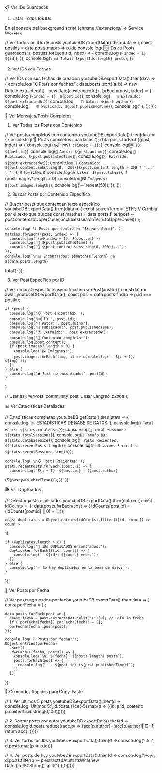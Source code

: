 📋 Ver IDs Guardados

  1. Listar Todos los IDs

  En el console del background script (chrome://extensions/ → Service Worker):

  // Ver todos los IDs de posts
  youtubeDB.exportData().then(data => {
    const postIds = data.posts.map(p => p.id);
    console.log('🆔 IDs de Posts guardados:');
    postIds.forEach((id, index) => {
      console.log(`${index + 1}. ${id}`);
    });
    console.log(`\n📊 Total: ${postIds.length} posts`);
  });

  2. Ver IDs con Fechas

  // Ver IDs con sus fechas de creación
  youtubeDB.exportData().then(data => {
    console.log('🗓️ Posts con fechas:');
    data.posts
      .sort((a, b) => new Date(b.extractedAt) - new Date(a.extractedAt))
      .forEach((post, index) => {
        console.log(`${index + 1}. ${post.id}`);
        console.log(`   📅 Extraído: ${post.extractedAt}`);
        console.log(`   👤 Autor: ${post.author}`);
        console.log(`   ⏰ Publicado: ${post.publishedTime}`);
        console.log('');
      });
  });

  📝 Ver Mensajes/Posts Completos

  1. Ver Todos los Posts con Contenido

  // Ver posts completos con contenido
  youtubeDB.exportData().then(data => {
    console.log('📰 Posts completos guardados:');
    data.posts.forEach((post, index) => {
      console.log(`\n📋 POST ${index + 1}:`);
      console.log(`🆔 ID: ${post.id}`);
      console.log(`👤 Autor: ${post.author}`);
      console.log(`📅 Publicado: ${post.publishedTime}`);
      console.log(`🕐 Extraído: ${post.extractedAt}`);
      console.log(`💬 Contenido: ${post.content.substring(0, 
  200)}${post.content.length > 200 ? '...' : ''}`);
      if (post.likes) console.log(`👍 Likes: ${post.likes}`);
      if (post.images?.length > 0) console.log(`🖼️ Imágenes: 
  ${post.images.length}`);
      console.log('─'.repeat(50));
    });
  });

  2. Buscar Posts por Contenido Específico

  // Buscar posts que contengan texto específico
  youtubeDB.exportData().then(data => {
    const searchTerm = 'ETH'; // Cambia por el texto que buscas
    const matches = data.posts.filter(post =>
      post.content.toUpperCase().includes(searchTerm.toUpperCase())
    );

    console.log(`🔍 Posts que contienen "${searchTerm}":`);
    matches.forEach((post, index) => {
      console.log(`\n${index + 1}. ${post.id}`);
      console.log(`📅 ${post.publishedTime}`);
      console.log(`💬 ${post.content.substring(0, 300)}...`);
    });
    console.log(`\n📊 Encontrados: ${matches.length} de ${data.posts.length} 
  total`);
  });

  3. Ver Post Específico por ID

  // Ver un post específico
  async function verPost(postId) {
    const data = await youtubeDB.exportData();
    const post = data.posts.find(p => p.id === postId);

    if (post) {
      console.log('📋 Post encontrado:');
      console.log('🆔 ID:', post.id);
      console.log('👤 Autor:', post.author);
      console.log('📅 Publicado:', post.publishedTime);
      console.log('🕐 Extraído:', post.extractedAt);
      console.log('💬 Contenido completo:');
      console.log(post.content);
      if (post.images?.length > 0) {
        console.log('🖼️ Imágenes:');
        post.images.forEach((img, i) => console.log(`  ${i + 1}. ${img}`));
      }
    } else {
      console.log('❌ Post no encontrado:', postId);
    }
  }

  // Usar así:
  verPost('community_post_César Langreo_z296ti');

  📊 Ver Estadísticas Detalladas

  // Estadísticas completas
  youtubeDB.getStats().then(stats => {
    console.log('📊 ESTADÍSTICAS DE BASE DE DATOS:');
    console.log(`📝 Total Posts: ${stats.totalPosts}`);
    console.log(`🔄 Total Sessions: ${stats.totalSessions}`);
    console.log(`💾 Tamaño DB: ${stats.databaseSize}`);
    console.log(`📅 Posts Recientes: ${stats.recentPosts.length}`);
    console.log(`🕐 Sessions Recientes: ${stats.recentSessions.length}`);

    console.log('\n📋 Posts Recientes:');
    stats.recentPosts.forEach((post, i) => {
      console.log(`${i + 1}. ${post.id} - ${post.author} 
  (${post.publishedTime})`);
    });
  });

  🕵️ Ver Duplicados

  // Detectar posts duplicados
  youtubeDB.exportData().then(data => {
    const idCounts = {};
    data.posts.forEach(post => {
      idCounts[post.id] = (idCounts[post.id] || 0) + 1;
    });

    const duplicates = Object.entries(idCounts).filter(([id, count]) => count >
  1);

    if (duplicates.length > 0) {
      console.log('🚨 IDs DUPLICADOS encontrados:');
      duplicates.forEach(([id, count]) => {
        console.log(`- ${id}: ${count} veces`);
      });
    } else {
      console.log('✅ No hay duplicados en la base de datos');
    }
  });

  📅 Ver Posts por Fecha

  // Ver posts agrupados por fecha
  youtubeDB.exportData().then(data => {
    const porFecha = {};

    data.posts.forEach(post => {
      const fecha = post.extractedAt.split('T')[0]; // Solo la fecha
      if (!porFecha[fecha]) porFecha[fecha] = [];
      porFecha[fecha].push(post);
    });

    console.log('📅 Posts por fecha:');
    Object.entries(porFecha)
      .sort()
      .forEach(([fecha, posts]) => {
        console.log(`\n📅 ${fecha}: ${posts.length} posts`);
        posts.forEach(post => {
          console.log(`  - ${post.id} (${post.publishedTime})`);
        });
      });
  });

  🎯 Comandos Rápidos para Copy-Paste

  // 1. Ver últimos 5 posts
  youtubeDB.exportData().then(d => console.log('Últimos 5:',
  d.posts.slice(-5).map(p => ({id: p.id, content: p.content.substring(0,100)}))))

  // 2. Contar posts por autor
  youtubeDB.exportData().then(d => console.log(d.posts.reduce((acc,p) =>
  {acc[p.author]=(acc[p.author]||0)+1; return acc}, {})))

  // 3. Ver todos los IDs
  youtubeDB.exportData().then(d => console.log('IDs:', d.posts.map(p => p.id)))

  // 4. Ver posts de hoy
  youtubeDB.exportData().then(d => console.log('Hoy:', d.posts.filter(p =>
  p.extractedAt.startsWith(new Date().toISOString().split('T')[0]))))